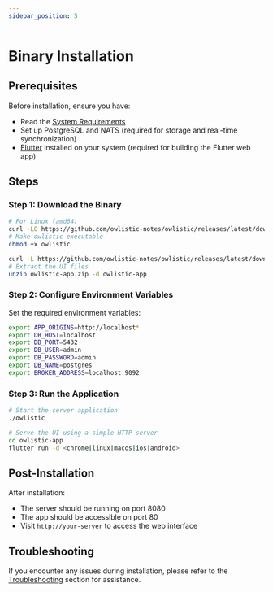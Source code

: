```yaml
---
sidebar_position: 5
---
```


# Binary Installation

## Prerequisites

Before installation, ensure you have:

- Read the [System Requirements](system-requirements.md)
- Set up PostgreSQL and NATS (required for storage and real-time synchronization)
- [Flutter](https://flutter.dev/docs/get-started/install) installed on your system (required for building the Flutter web app)

## Steps

### Step 1: Download the Binary

```bash
# For Linux (amd64)
curl -LO https://github.com/owlistic-notes/owlistic/releases/latest/download/owlistic
# Make owlistic executable
chmod +x owlistic

curl -L https://github.com/owlistic-notes/owlistic/releases/latest/download/owlistic-app.zip -o owlistic-app.zip
# Extract the UI files
unzip owlistic-app.zip -d owlistic-app
```

### Step 2: Configure Environment Variables

Set the required environment variables:

```bash
export APP_ORIGINS=http://localhost*
export DB_HOST=localhost
export DB_PORT=5432
export DB_USER=admin
export DB_PASSWORD=admin
export DB_NAME=postgres
export BROKER_ADDRESS=localhost:9092
```

### Step 3: Run the Application

```bash
# Start the server application
./owlistic

# Serve the UI using a simple HTTP server
cd owlistic-app
flutter run -d <chrome|linux|macos|ios|android>
```

## Post-Installation

After installation:
- The server should be running on port 8080
- The app should be accessible on port 80
- Visit `http://your-server` to access the web interface

## Troubleshooting

If you encounter any issues during installation, please refer to the [Troubleshooting](../troubleshooting/common-issues.md) section for assistance.
